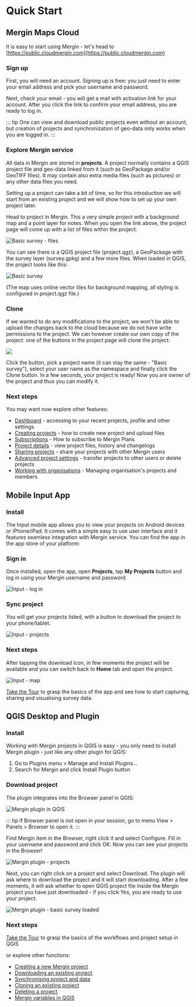# Quick Start

## Mergin Maps Cloud

It is easy to start using Mergin - let's head to [https://public.cloudmergin.com](https://public.cloudmergin.com)

### Sign up

First, you will need an account. Signing up is free: you just need to enter your email address and pick your username and password.


Next, check your email - you will get a mail with activation link for your account.
After you click the link to confirm your email address, you are ready to log in.

::: tip
One can view and download public projects even without an account, but creation of projects
and synchronization of geo-data only works when you are logged in.
:::

### Explore Mergin service

All data in Mergin are stored in **projects**. A project normally contains a QGIS project file
and geo-data linked from it (such as GeoPackage and/or GeoTIFF files). It may contain also extra
media files (such as pictures) or any other data files you need.

Setting up a project can take a bit of time, so for this introduction we will start from an existing
project and we will show how to set up your own project later.

Head to <MerginMapsProject id="lutraconsulting/Basic survey" /> project in Mergin. This a very simple project with a background map and a point layer for notes. When you open the link above, the project page will come up with a list of files within the project:

![Basic survey - files](./basic-survey-files.png)

You can see there is a QGIS project file (project.qgz), a GeoPackage with the survey layer (survey.gpkg)
and a few more files. When loaded in QGIS, the project looks like this:

![Basic survey](./basic-survey-map.png)

(The map uses online vector tiles for background mapping, all styling is configured in project.qgz file.)

### Clone

If we wanted to do any modifications to the project, we won't be able to upload the changes back to the cloud
because we do not have write permissions to the project. We can however create our own copy of the project:
one of the buttons in the project page will clone the project:

![](./project-icon-clone.png)

Click the button, pick a project name (it can stay the same - "Basic survey"), select your user name as the namespace
and finally click the Clone button. In a few seconds, your project is ready! Now you are owner of the project
and thus you can modify it.

### Next steps

You may want now explore other features: 

- [Dashboard](../web/dashboard.md) - accessing to your recent projects, profile and other settings
- [Creating projects](../web/web-create-project.md) - how to create new project and upload files
- [Subscriptions](../web/subscriptions.md) - How to subscribe to Mergin Plans
- [Project details](../web/project-details.md) - view project files, history and changelogs
- [Sharing projects](../web/sharing-project.md) - share your projects with other Mergin users
- [Advanced project settings](../web/project-advanced.md) - transfer projects to other users or delete projects
- [Working with organisations](../web/working-with-organisations.md) - Managing organisation's projects and members

## Mobile Input App

### Install

The Input mobile app allows you to view your projects on Android devices or iPhone/iPad. It comes with a simple
easy to use user interface and it features seamless integration with Mergin service. You can find the app in the
app store of your platform:

<AppDownload></AppDownload>

### Sign in

Once installed, open the app, open **Projects**, tap **My Projects** button and log in using your Mergin username
and password.

![Input - log in](./input-login.png)


### Sync project 

You will get your projects listed, with a button to download the project to your phone/tablet.

![Input - projects](./input-projects.png)

### Next steps

After tapping the download icon, in few moments the project will be available and you can switch back to **Home** tab
and open the project.

![Input - map](./input-map-basic-survey.png)

[Take the Tour](./guides/input-tour/README.md) to grasp the basics of the app and see how to start capturing, sharing and visualising survey data.

<YouTube id="DQXrINUqiFI"></YouTube>

## QGIS Desktop and Plugin
### Install

Working with Mergin projects in QGIS is easy - you only need to install Mergin plugin - just like any other plugin for QGIS:

1. Go to Plugins menu > Manage and Install Plugins...
2. Search for Mergin and click Install Plugin button

### Download project
The plugin integrates into the Browser panel in QGIS:

![Mergin plugin in QGIS](./qgis-mergin-browser.png)

::: tip
if Browser panel is not open in your session, go to menu View > Panels > Browser to open it.
:::

Find Mergin item in the Browser, right click it and select Configure. Fill in your username and password and click OK.
Now you can see your projects in the Browser!

![Mergin plugin - projects](./qgis-mergin-projects.png)

Next, you can right click on a project and select Download. The plugin will ask where to download the project and it will
start downloading. After a few moments, it will ask whether to open QGIS project file inside the Mergin project you have
just downloaded - if you click Yes, you are ready to use your project:

![Mergin plugin - basic survey loaded](./qgis-mergin-basic-survey.png)

### Next steps

[Take the Tour](./guides/mergin-tour/README.md) to grasp the basics of the workflows and project setup in QGIS

or explore other functions:

- [Creating a new Mergin project](../plugin/plugin-new-project.md)
- [Downloading an existing project](../plugin/plugin-download-project.md)
- [Synchronising project and data](../plugin/plugin-sync-project.md)
- [Cloning an existing project](../plugin/plugin-clone-project.md)
- [Deleting a project](../plugin/plugin-delete-project.md)
- [Mergin variables in QGIS](../plugin/plugin-variables.md)